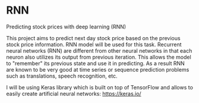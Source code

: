 # RNN
Predicting stock prices with deep learning (RNN)

This project aims to predict next day stock price based on the previous stock price information. 
RNN model will be used for this task.
Recurrent neural networks (RNN) are different from other neural networks in that each neuron also utilizes its output 
from previous iteration.
This allows the model to "remember" its previous state and use it in predicting. As a result RNN are known to be very 
good at time series or sequence prediction problems such as translations, speech recognition, etc.

I will be using Keras library which is built on top of TensorFlow and allows to easily create artificial neural networks: https://keras.io/
